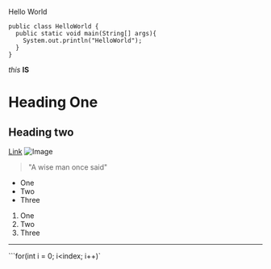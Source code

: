Hello World
```
public class HelloWorld {
  public static void main(String[] args){
    System.out.println("HelloWorld");
  }
}
```
*this*
**IS**
# Heading One
## Heading two
[Link](https://www.google.com)
![Image](https://i.pcmag.com/imagery/reviews/03aizylUVApdyLAIku1AvRV-39.fit_scale.size_760x427.v1605559903.png)
> "A wise man once said"
* One
* Two
* Three
1. One
2. Two
3. Three
----
```for(int i = 0; i<index; i++)`
